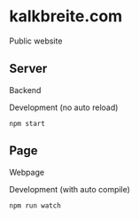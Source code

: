 # kalkbreite.com
Public website

## Server
Backend

Development (no auto reload)
```
npm start
```

## Page
Webpage

Development (with auto compile)
```
npm run watch
```
